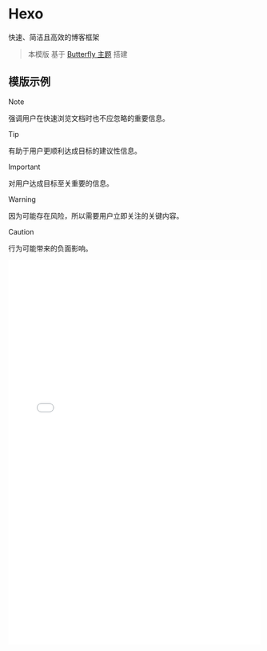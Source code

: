 # Hexo

快速、简洁且高效的博客框架

> 本模版 基于 [Butterfly 主题](https://github.com/jerryc127/hexo-theme-butterfly) 搭建

## 模版示例

> [!NOTE]
> 强调用户在快速浏览文档时也不应忽略的重要信息。

> [!TIP]
> 有助于用户更顺利达成目标的建议性信息。

> [!IMPORTANT]
> 对用户达成目标至关重要的信息。

> [!WARNING]
> 因为可能存在风险，所以需要用户立即关注的关键内容。

> [!CAUTION]
> 行为可能带来的负面影响。

<iframe v-if='flag' src="//team.zhangsifan.com/hexo-template/" style="border: none; width: 100%; height: 768px" ></iframe>

<script setup>
import { ref } from 'vue'

const flag = ref(false)


setTimeout(() => {
  flag.value = true
}, 500)

</script>
